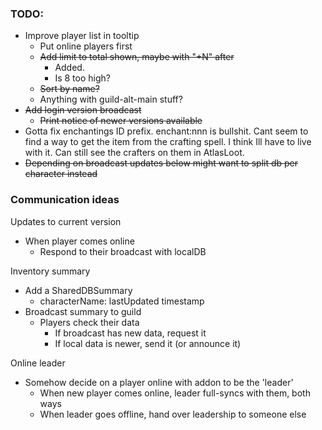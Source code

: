 ### TODO:

- Improve player list in tooltip
  - Put online players first
  - ~~Add limit to total shown, maybe with "+N" after~~
    - Added.
    - Is 8 too high?
  - ~~Sort by name?~~
  - Anything with guild-alt-main stuff?
- ~~Add login version broadcast~~
  - ~~Print notice of newer versions available~~
- Gotta fix enchantings ID prefix. enchant:nnn is bullshit.
  Cant seem to find a way to get the item from the crafting spell.
  I think Ill have to live with it. Can still see the crafters on them in AtlasLoot.
- ~~Depending on broadcast updates below might want to split db per character instead~~


### Communication ideas

Updates to current version

- When player comes online
  - Respond to their broadcast with localDB

Inventory summary

- Add a SharedDBSummary
  - characterName: lastUpdated timestamp
- Broadcast summary to guild
  - Players check their data
    - If broadcast has new data, request it
    - If local data is newer, send it (or announce it)

Online leader

- Somehow decide on a player online with addon to be the 'leader'
  - When new player comes online, leader full-syncs with them, both ways
  - When leader goes offline, hand over leadership to someone else

